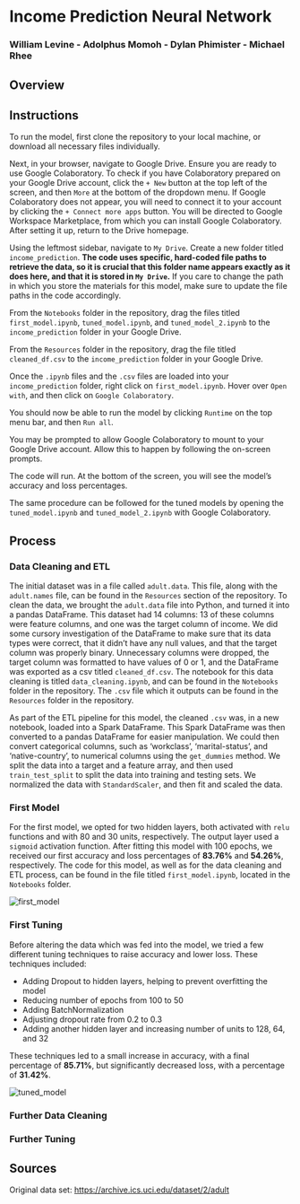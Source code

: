 # Income Prediction Neural Network

### William Levine - Adolphus Momoh - Dylan Phimister - Michael Rhee

## Overview


## Instructions

To run the model, first clone the repository to your local machine, or download all necessary files individually.

Next, in your browser, navigate to Google Drive. Ensure you are ready to use Google Colaboratory. To check if you have Colaboratory prepared on your Google Drive account, click the `+ New` button at the top left of the screen, and then `More` at the bottom of the dropdown menu. If Google Colaboratory does not appear, you will need to connect it to your account by clicking the `+ Connect more apps` button. You will be directed to Google Workspace Marketplace, from which you can install Google Colaboratory. After setting it up, return to the Drive homepage.

Using the leftmost sidebar, navigate to `My Drive`. Create a new folder titled `income_prediction`. **The code uses specific, hard-coded file paths to retrieve the data, so it is crucial that this folder name appears exactly as it does here, and that it is stored in `My Drive`.** If you care to change the path in which you store the materials for this model, make sure to update the file paths in the code accordingly.

From the `Notebooks` folder in the repository, drag the files titled `first_model.ipynb`, `tuned_model.ipynb`, and `tuned_model_2.ipynb` to the `income_prediction` folder in your Google Drive.

From the `Resources` folder in the repository, drag the file titled `cleaned_df.csv` to the `income_prediction` folder in your Google Drive.

Once the `.ipynb` files and the `.csv` files are loaded into your `income_prediction` folder, right click on `first_model.ipynb`. Hover over `Open with`, and then click on `Google Colaboratory`. 

You should now be able to run the model by clicking `Runtime` on the top menu bar, and then `Run all`.

You may be prompted to allow Google Colaboratory to mount to your Google Drive account. Allow this to happen by following the on-screen prompts.

The code will run. At the bottom of the screen, you will see the model’s accuracy and loss percentages.

The same procedure can be followed for the tuned models by opening the `tuned_model.ipynb` and `tuned_model_2.ipynb` with Google Colaboratory.

## Process

### Data Cleaning and ETL
The initial dataset was in a file called `adult.data`. This file, along with the `adult.names` file, can be found in the `Resources` section of the repository. To clean the data, we brought the `adult.data` file into Python, and turned it into a pandas DataFrame. This dataset had 14 columns: 13 of these columns were feature columns, and one was the target column of income. We did some cursory investigation of the DataFrame to make sure that its data types were correct, that it didn’t have any null values, and that the target column was properly binary. Unnecessary columns were dropped, the target column was formatted to have values of 0 or 1, and the DataFrame was exported as a csv titled `cleaned_df.csv`. The notebook for this data cleaning is titled `data_cleaning.ipynb`, and can be found in the `Notebooks` folder in the repository. The `.csv` file which it outputs can be found in the `Resources` folder in the repository.

As part of the ETL pipeline for this model, the cleaned `.csv` was, in a new notebook, loaded into a Spark DataFrame. This Spark DataFrame was then converted to a pandas DataFrame for easier manipulation. We could then convert categorical columns, such as ‘workclass’, ‘marital-status’, and ‘native-country’, to numerical columns using the `get_dummies` method. We split the data into a target and a feature array, and then used `train_test_split` to split the data into training and testing sets. We normalized the data with `StandardScaler`, and then fit and scaled the data.

### First Model
For the first model, we opted for two hidden layers, both activated with `relu` functions and with 80 and 30 units, respectively. The output layer used a `sigmoid` activation function. After fitting this model with 100 epochs, we received our first accuracy and loss percentages of **83.76%** and **54.26%**, respectively. The code for this model, as well as for the data cleaning and ETL process, can be found in the file titled `first_model.ipynb`, located in the `Notebooks` folder.

![first_model](https://github.com/user-attachments/assets/ecf54922-c83a-4303-9f57-d3e0118a157d)

### First Tuning
Before altering the data which was fed into the model, we tried a few different tuning techniques to raise accuracy and lower loss. These techniques included:
-	Adding Dropout to hidden layers, helping to prevent overfitting the model
-	Reducing number of epochs from 100 to 50
-	Adding BatchNormalization
-	Adjusting dropout rate from 0.2 to 0.3
-	Adding another hidden layer and increasing number of units to 128, 64, and 32

These techniques led to a small increase in accuracy, with a final percentage of **85.71%**, but significantly decreased loss, with a percentage of **31.42%**.

![tuned_model](https://github.com/user-attachments/assets/d8937edc-6008-4a25-acf9-8663c50518db)

### Further Data Cleaning

### Further Tuning

## Sources
Original data set: https://archive.ics.uci.edu/dataset/2/adult
